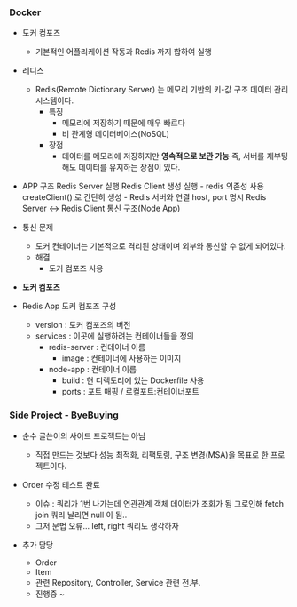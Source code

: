 ### Docker
- 도커 컴포즈
   - 기본적인 어플리케이션 작동과 Redis 까지 합하여 실행
- 레디스
   - Redis(Remote Dictionary Server) 는 메모리 기반의 키-값 구조 데이터 관리 시스템이다.
      - 특징
         - 메모리에 저장하기 때문에 매우 빠르다
         - 비 관계형 데이터베이스(NoSQL)
      - 장점
         - 데이터를 메모리에 저장하지만 **영속적으로 보관 가능**
         즉, 서버를 재부팅해도 데이터를 유지하는 장점이 있다.
- APP 구조
   Redis Server 실행
   Redis Client 생성 실행
      - redis 의존성 사용 createClient() 로 간단히 생성
      - Redis 서버와 연결 host, port 명시
   Redis Server <-> Redis Client 통신 구조(Node App)
- 통신 문제
   - 도커 컨테이너는 기본적으로 격리된 상태이며 외부와 통신할 수 없게 되어있다. 
   - 해결
      - 도커 컴포즈 사용

- **도커 컴포즈** 
- Redis App 도커 컴포즈 구성
   - version            : 도커 컴포즈의 버전
   - services           : 이곳에 실행하려는 컨테이너들을 정의
      - redis-server    : 컨테이너 이름
         - image        : 컨테이너에 사용하는 이미지
      - node-app        : 컨테이너 이름
         - build        : 현 디렉토리에 있는 Dockerfile 사용
         - ports        : 포트 매핑 / 로컬포트:컨테이너포트


### Side Project - ByeBuying
 - 순수 글쓴이의 사이드 프로젝트는 아님
    - 직접 만드는 것보다 성능 최적화, 리팩토링, 구조 변경(MSA)을 목표로 한 프로젝트이다.

 - Order 수정 테스트 완료
    - 이슈 : 쿼리가 1번 나가는데 연관관계 객체 데이터가 조회가 됨
         그로인해 fetch join 쿼리 날리면 null 이 됨..
    - 그저 문법 오류... left, right 쿼리도 생각하자
 - 추가 담당
    - Order
    - Item
    - 관련 Repository, Controller, Service 관련 전.부.
    - 진행중 ~ 